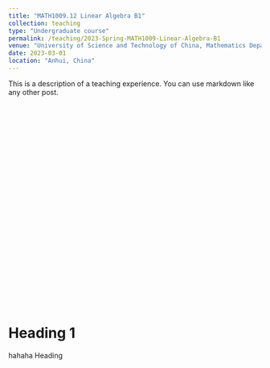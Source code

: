 ```yaml
---
title: "MATH1009.12 Linear Algebra B1"
collection: teaching
type: "Undergraduate course"
permalink: /teaching/2023-Spring-MATH1009-Linear-Algebra-B1
venue: "University of Science and Technology of China, Mathematics Department"
date: 2023-03-01
location: "Anhui, China"
---
```


This is a description of a teaching experience. You can use markdown like any other post.
<div id="echart" style="width: 600px; height: 400px;"></div> <!-- 修改宽高以适应图表 -->
<script type="text/javascript">
    var chartDom = document.getElementById('echart'); // 确保 ID 匹配
    var myChart = echarts.init(chartDom);
    var option;

    option = {
        tooltip: {},
        backgroundColor: '#00',
        visualMap: {
            show: false,
            dimension: 2,
            min: -1,
            max: 1,
            inRange: {
                color: [
                    '#313695',
                    '#4575b4',
                    '#74add1',
                    '#abd9e9',
                    '#e0f3f8',
                    '#ffffbf',
                    '#fee090',
                    '#fdae61',
                    '#f46d43',
                    '#d73027',
                    '#a50026'
                ]
            }
        },
        xAxis3D: {
            type: 'value'
        },
        yAxis3D: {
            type: 'value'
        },
        zAxis3D: {
            type: 'value'
        },
        grid3D: {
            viewControl: {
                // projection: 'orthographic'
            }
        },
        series: [
            {
                type: 'surface',
                wireframe: {
                    // show: false
                },
                equation: {
                    x: {
                        step: 0.05
                    },
                    y: {
                        step: 0.05,
                        min: -3
                    },
                    z: function (x, y) {
                        return x + y;
                    }
                }
            },
            {
                type: 'surface',
                wireframe: {
                    // show: false
                },
                equation: {
                    x: {
                        step: 0.05
                    },
                    y: {
                        step: 0.05,
                        min: -3
                    },
                    z: function (x, y) {
                        return -2 * x;
                    }
                }
            },
            {
                type: 'surface',
                wireframe: {
                    // show: false
                },
                equation: {
                    x: {
                        step: 0.05
                    },
                    y: {
                        step: 0.05,
                        min: -3
                    },
                    z: function (x, y) {
                        return x - 1;
                    }
                }
            }
        ]
    };

    option && myChart.setOption(option);
</script>

Heading 1
======
hahaha
Heading 
